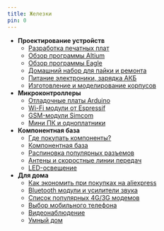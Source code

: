 ```yaml
---
title: Железки
pin: 0
---
```


- **Проектирование устройств**
	- [Разработка печатных плат](pcb1.md)
	- [Обзор программы Altium](altium.md)
	- [Обзор программы Eagle](eagle.md)
	- [Домашний набор для пайки и ремонта](soldering.md)
	- [Питание электроники, зарядка АКБ](powering.md)
	- [Изготовление и моделирование корпусов](3d.md)
- **Микроконтроллеры**
	- [Отладочные платы Arduino](arduino.md)
	- [Wi-Fi модули от Espressif](esp.md)
	- [GSM-модули Simcom](sim800.md)
	- [Мини ПК и одноплатники](sbc.md)
- **Компонентная база**
	- [Где покупать компоненты?](buysmd.md)
	- [Компонентная база](components.md)
	- [Распиновка популярных разъемов](connectors.md)
	- [Антены и скоростные линии передач](antenna.md)
	- [LED-освещение](led.md)
- **Для дома**
	- [Как экономить при покупках на aliexpress](ali.md)
	- [Bluetooth модули и усилители звука](audio.md)
	- [Список популярных 4G/3G модемов](modem.md)
	- [Выбор мобильного телефона](phonespecs.md)
	- [Видеонаблюдение](cctv.md)
	- [Умный дом](smarthome.md)
